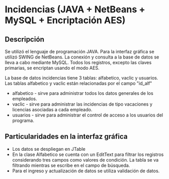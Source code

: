 # Incidencias (JAVA + NetBeans + MySQL + Encriptación AES)

## Descripción

Se utilizó el lenguaje de programación JAVA. Para la interfaz gráfica se utilizó SWING de NetBeans. La conexión y consulta a la base de datos se lleva a cabo mediante MySQL. Todos los registros, excepto las claves primarias, se encriptan usando el modo AES.

La base de datos incidencias tiene 3 tablas: alfabetico, vaclic y usuarios. Las tablas alfabetico y vaclic están relacionadas por el campo "id_alf"
* alfabetico - sirve para administrar todos los datos generales de los empleados.
* vaclic - sirve para administrar las incidencias de tipo vacaciones y licencias asociadas a cada empleado.
* usuarios - sirve para administrar el control de acceso a los usuarios del programa.

## Particularidades en la interfaz gráfica

* Los datos se despliegan en JTable
* En la clase Alfabetico se cuenta con un EditText para filtrar los registros considerando tres campos como valores de condición. La tabla se va filtrando mientras se escribe en el campo de búsqueda.
* Para el ingreso y actualización de datos se utiliza validación de datos.
